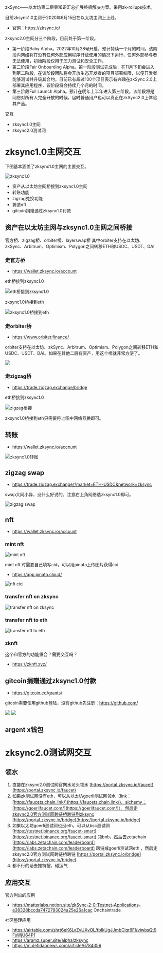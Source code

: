 zkSync——以太坊第二层零知识汇总扩展终极解决方案。采用zk-rollups技术。

目前zksync1.0主网于2020年6月15日在以太坊主网上上线。

- 官网：https://zksync.io/

zksync2.0主网分三个阶段，目前处于第一阶段。

- 第一阶段Baby Alpha。2022年10月28号开启，预计持续一个月的时间，该阶段内网络将在没有任何外部应用程序开放使用的情况下运行，任何外部参与者无法使用，初始阶段仅用于压力测试和安全工作。
- 第二阶段Fair Onboarding Alpha。第一阶段测试完成后，在11月下旬会进入到第二阶段，在该阶段团队将会开放生态开发者的项目部署权限，以便开发者能够测试并升级其合约，目前已有超过100个项目表示有兴趣在zkSync 2.0上部署其应用程序，该阶段将会持续几个月的时间。
- 第三阶段Full Launch Alpha。预计在明年上半年进入第三阶段，该阶段将是网络对所有人完全开放的时候，届时普通用户也可以真正在zkSync2.0上体验其产品。

交互

- zksync1.0主网
- zksync2.0测试网

# zksync1.0主网交互

下图基本涵盖了zksync1.0主网的主要交互。

![zksync1.0](https://s2.loli.net/2022/11/04/hcfP56NBdkMD1SC.png)

- 资产从以太坊主网桥接到zksync1.0主网
- 转账功能
- zigzag兑换功能
- 铸造nft
- gitcoin捐赠通过zksync1.0付款

## 资产在以太坊主网与zksync1.0主网之间桥接

官方桥、zigzag桥、orbiter桥、layerswap桥
其中orbiter支持在以太坊、zkSync、Arbitrum、Optimism、Polygon之间转移ETH和USDC、USDT、DAI

### 走官方桥

- https://wallet.zksync.io/account

eth桥接到zksync1.0

![eth桥接到zksync1.0](https://s2.loli.net/2022/11/04/3TACDb9tZJ7oQiW.jpg)

zksync1.0桥接到eth

![zksync1.0桥接到eth](https://s2.loli.net/2022/11/04/CFnON5QyPBRIXSE.jpg)

### 走orbiter桥
- https://www.orbiter.finance/

orbiter支持在以太坊、zkSync、Arbitrum、Optimism、Polygon之间转移ETH和USDC、USDT、DAI。如果在其他二层有资产，用这个桥就非常方便了。

![](https://s2.loli.net/2022/11/17/HJVrRoMw3Ki6lqL.png)

### 走zigzag桥

- https://trade.zigzag.exchange/bridge

eth桥接到zksync1.0

![zigzag桥接](https://s2.loli.net/2022/11/04/AbePs5YimhaB6Fr.png)

zksync1.0桥接到eth只需要将上图中网络互换即可。

## 转账

- https://wallet.zksync.io/account

![zksync1.0转账](https://s2.loli.net/2022/11/04/LUzTFqr7SGXNVxB.jpg)

## zigzag swap

- https://trade.zigzag.exchange/?market=ETH-USDC&network=zksync

swap大同小异，没什么好说的。注意右上角网络选zksync1.0即可。

![zigzag swap](https://s2.loli.net/2022/11/04/F4tn3YvSla5BOrN.png)

## nft

- https://wallet.zksync.io/account

### mint nft

![mint nft](https://s2.loli.net/2022/11/04/ER1jHixWklAsSt2.jpg)

mint nft 时需要自己填写cid，可以用pinata上传图片获得cid

- https://app.pinata.cloud/

![nft cid](https://s2.loli.net/2022/11/04/6CbLcsdZr1KxB2E.png)

### transfer nft on zksync

![transfer nft on zksync](https://s2.loli.net/2022/11/04/XfJj3RzF2Dexy6w.jpg)

### transfer nft to eth

![transfer nft to eth](https://s2.loli.net/2022/11/04/zGxcn3twZmI7OWJ.jpg)

### zknft
这个和官方的功能重合？需要交互吗？
- https://zknft.xyz/

## gitcoin捐赠通过zksync1.0付款

- https://gitcoin.co/grants/

gitcoin需要使用github登陆，没有github先注册：https://github.com/

![](https://s2.loli.net/2022/11/16/8JreQfHh3MK1snA.jpg)
![](https://s2.loli.net/2022/11/16/7iReV5DwJapZzTA.jpg)

## argent x钱包

# zksync2.0测试网交互

## 领水

1. 直接在zksync2.0测试网官网水龙头领水 [https://portal.zksync.io/faucet](https://portal.zksync.io/faucet)
2. 如果zk测试网没有eth，可以从以太坊goerli测试网领水（link：[https://faucets.chain.link/](https://faucets.chain.link/)、alchemy：[https://goerlifaucet.com/](https://goerlifaucet.com/)），然后走zksync2.0官方测试网跨链桥跨链到zksync [https://portal.zksync.io/bridge](https://portal.zksync.io/bridge)
3. 如果以太坊goerli测试网也没eth，可以从bsc测试网[https://testnet.binance.org/faucet-smart](https://testnet.binance.org/faucet-smart) 领bnb，然后去zetachain [https://labs.zetachain.com/leaderboard](https://labs.zetachain.com/leaderboard) 跨链成goerli测试网eth ，然后走zksync2.0官方测试网跨链桥跨链 [https://portal.zksync.io/bridge](https://portal.zksync.io/bridge)
4. 都不行的话去推特搜，碰运气

## 应用交互

官方列出的应用
- https://matterlabs.notion.site/zkSync-2-0-Testnet-Applications-e38328bccda7472793024a25e26a1cac
Onchaintrade

社区整理应用
- https://airtable.com/shrt6eK6LvZvUXvOL/tblkUgJJmbCiqr6Fl/viwbsQt9FsWjU64P1
- https://aramz.super.site/alpha/zksync
- https://m.defidaonews.com/article/6784356

